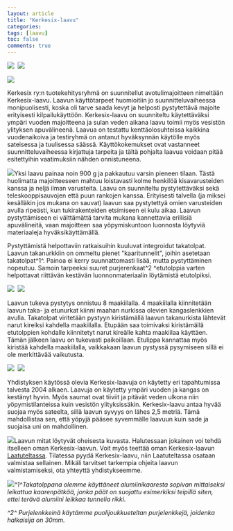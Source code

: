 ```yaml
---
layout: article
title: "Kerkesix-laavu"
categories:
tags: [laavu]
toc: false
comments: true
---
```


![](/images/kerkesix-laavu/Laavu7b.jpg)  ![](/images/kerkesix-laavu/erasm2004_07b.jpg)

![](/images/kerkesix-laavu/Laavu12b.jpg)

[](/images/kerkesix-laavu/Laavu7b.jpg)Kerkesix ry:n
tuotekehitysryhmä on suunnitellut avotulimajoitteen nimeltään
Kerkesix-laavu. Laavun käyttötarpeet huomioitiin jo suunnitteluvaiheessa
monipuolisesti, koska oli tarve saada kevyt ja helposti pystytettävä
majoite erityisesti kilpailukäyttöön. Kerkesix-laavu on suunniteltu
käytettäväksi ympäri vuoden majoitteena ja sulan veden aikana laavu
toimii myös vesistön ylityksen apuvälineenä. Laavua on testattu
kenttäolosuhteissa kaikkina vuodenaikoiva ja testiryhmä on antanut
hyväksynnän käytölle myös sateisessa ja tuulisessa säässä.
Käyttökokemukset ovat vastanneet suunnitteluvaiheessa kirjattuja
tarpeita ja tältä pohjalta laavua voidaan pitää esitettyihin
vaatimuksiin nähden onnistuneena.

![](/images/kerkesix-laavu/Laavu6b.jpg)Yksi laavu
painaa noin 900 g ja pakkautuu varsin pieneen tilaan. Tästä huolimatta
majoitteeseen mahtuu loistavasti kolme henkilöä kisavarusteiden kanssa
ja neljä ilman varusteita. Laavu on suunniteltu pystytettäväksi sekä
teleskooppisauvojen että puun rankojen kanssa. Erityisesti talvella (ja
miksei kesälläkin jos mukana on sauvat) laavun saa pystytettyä omien
varusteiden avulla ripeästi, kun tukirakenteiden etsimiseen ei kulu
aikaa. Laavun pystyttämiseen ei välttämättä tarvita mukana kannettavia
erillisiä apuvälineitä, vaan majoitteen saa yöpymiskuntoon luonnosta
löytyviä materiaaleja hyväksikäyttämällä.

Pystyttämistä helpottaviin ratkaisuihin kuuluvat integroidut takatolpat.
Laavun takanurkkiin on ommeltu pienet "kaaritunnelit", joihin asetetaan
takatolpat^1^. Painoa ei kerry suunnattomasti lisää, mutta pystyttäminen
nopeutuu. Samoin tarpeeksi suuret purjerenkaat^2 ^etutolppia varten
helpottavat riittävän kestävän luonnonmateriaalin löytämistä
etutolpiksi.

![](/images/kerkesix-laavu/Laavu11b.jpg)  ![](/images/kerkesix-laavu/Laavu9b.jpg)

Laavun tukeva pystytys onnistuu 8 maakiilalla. 4 maakiilalla
kiinnitetään laavun taka- ja etunurkat kiinni maahan nurkissa olevien
kangaslenkkien avulla. Takatolpat viritetään pystyyn kiristämällä laavun
takanurkista lähtevät narut kireiksi kahdella maakiilalla. Etupään saa
toimivaksi kiristämällä etutolppien kohdalle kiinnitetyt narut kireälle
kahta maakiilaa käyttäen. Tämän jälkeen laavu on tukevasti paikoillaan.
Etulippa kannattaa myös kiristää kahdella maakiilalla, vaikkakaan laavun
pystyssä pysymiseen sillä ei ole merkittävää vaikutusta.

![](/images/kerkesix-laavu/Laavu1b.jpg) 
![](/images/kerkesix-laavu/Laavu8b.jpg)

Yhdistyksen käytössä olevia Kerkesix-laavuja on käytetty eri
tapahtumissa talvesta 2004 alkaen. Laavuja on käytetty ympäri vuoden ja
kangas on kestänyt hyvin. Myös saumat ovat tiiviit ja pitävät veden
ulkona niin yöpymistilanteissa kuin vesistön ylityksissäkin.
Kerkesix-laavu antaa hyvää suojaa myös sateelta, sillä laavun syvyys on
lähes 2,5 metriä. Tämä mahdollistaa sen, että yöpyjä pääsee syvemmälle
laavuun kuin sade ja suojaisa uni on mahdollinen.

[![](/images/kerkesix-laavu/kerkelaavumitat_b.jpg)](/images/kerkesix-laavu/kerkelaavumitat_b.jpg)Laavun
mitat löytyvät oheisesta kuvasta. Halutessaan jokainen voi tehdä
itselleen oman Kerkesix-laavun. Voit myös teettää oman Kerkesix-laavun
[Laatuteltassa](http://www.teltta.net/). Tilatessa pyydä Kerkesix-laavu,
niin Laatuteltassa osataan valmistaa sellainen. Mikäli tarvitset
tarkempia ohjeita laavun valmistamiseksi, ota yhteyttä yhdistykseemme.

![](/images/kerkesix-laavu/Laavu10b.jpg)_^1^Takatolppana
olemme käyttäneet alumiinikaaresta sopivan mittaiseksi leikattua
kaarenpätkää, jonka päät on suojattu esimerkiksi teipillä siten, ettei
terävä alumiini leikkaa tunnelia rikki._

_^2^ Purjelenkkeinä käytämme puolijoukkueteltan purjelenkkejä, joidenka
halkaisija on 30mm._

